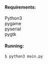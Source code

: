 #### Requirements:

Python3  
pygame  
pyserial  
pygtk  


#### Running:

```
$ python3 main.py
```
